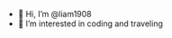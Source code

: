- 👋 Hi, I’m @liam1908
- 👀 I’m interested in coding and traveling

<!---
liam1908/liam1908 is a ✨ special ✨ repository because its `README.md` (this file) appears on your GitHub profile.
You can click the Preview link to take a look at your changes.
--->
